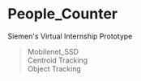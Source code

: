 # People_Counter
Siemen's Virtual Internship Prototype

> Mobilenet_SSD<br>
> Centroid Tracking<br>
> Object Tracking<br>
